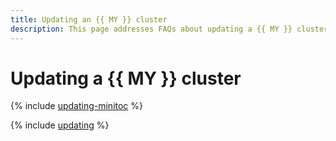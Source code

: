 ```yaml
---
title: Updating an {{ MY }} cluster
description: This page addresses FAQs about updating a {{ MY }} cluster.
---
```


# Updating a {{ MY }} cluster


{% include [updating-minitoc](../../_qa/managed-mysql/minitoc/updating.md) %}

{% include [updating](../../_qa/managed-mysql/updating.md) %}
